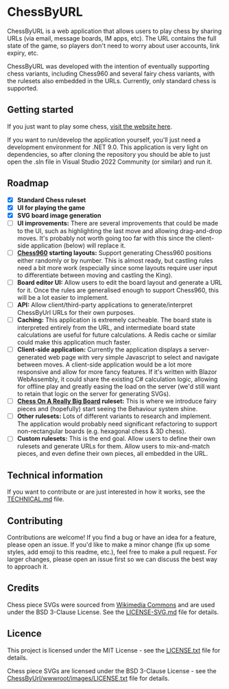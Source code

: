 # ChessByURL
ChessByURL is a web application that allows users to play chess by sharing URLs (via email, message boards, IM apps, etc). 
The URL contains the full state of the game, so players don't need to worry about user accounts, link expiry, etc.

ChessByURL was developed with the intention of eventually supporting chess variants, including Chess960 and several fairy
chess variants, with the rulesets also embedded in the URLs. Currently, only standard chess is supported.

## Getting started
If you just want to play some chess, [visit the website here](https://chessbyurl.com/).

If you want to run/develop the application yourself, you'll just need a development environment for .NET 9.0. This application 
is very light on dependencies, so after cloning the repository you should be able to just open the .sln file in 
Visual Studio 2022 Community (or similar) and run it.

## Roadmap
- [x] **Standard Chess ruleset**
- [x] **UI for playing the game**
- [x] **SVG board image generation**
- [ ] **UI improvements:** There are several improvements that could be made to the UI, such as highlighting the last move
                and allowing drag-and-drop moves. It's probably not worth going too far with this since the client-side
                application (below) will replace it.
- [ ] **[Chess960](https://en.wikipedia.org/wiki/Chess960) starting layouts:** Support generating Chess960 positions either 
                randomly or by number. This is almost ready, but castling rules need a bit more work (especially since some 
                layouts require user input to differentiate between moving and castling the King).
- [ ] **Board editor UI:** Allow users to edit the board layout and generate a URL for it. Once the rules are generalised
                enough to support Chess960, this will be a lot easier to implement.
- [ ] **API:** Allow client/third-party applications to generate/interpret ChessByUrl URLs for their own purposes.
- [ ] **Caching:** This application is extremely cacheable. The board state is interpreted entirely from the URL, and
                intermediate board state calculations are useful for future calculations. A Redis cache or similar could
                make this application much faster.
- [ ] **Client-side application:** Currently the application displays a server-generated web page with very simple 
                Javascript to select and navigate between moves. A client-side application would be a lot more responsive
                and allow for more fancy features. If it's written with Blazor WebAssembly, it could share the existing
                C# calculation logic, allowing for offline play and greatly easing the load on the server (we'd still want       
                to retain that logic on the server for generating SVGs).
- [ ] **[Chess On A Really Big Board](https://en.wikipedia.org/wiki/Chess_on_a_really_big_board) ruleset:** This is where
                we introduce fairy pieces and (hopefully) start seeing the Behaviour system shine.
- [ ] **Other rulesets:** Lots of different variants to research and implement. The application would probably need
                significant refactoring to support non-rectangular boards (e.g. hexagonal chess & 3D chess).
- [ ] **Custom rulesets:** This is the end goal. Allow users to define their own rulesets and generate URLs for them. Allow
                users to mix-and-match pieces, and even define their own pieces, all embedded in the URL.

## Technical information
If you want to contribute or are just interested in how it works, see the [TECHNICAL.md](TECHNICAL.md) file.

## Contributing
Contributions are welcome! If you find a bug or have an idea for a feature, please open an issue. If you'd like to
make a minor change (fix up some styles, add emoji to this readme, etc.), feel free to make a pull request. For larger
changes, please open an issue first so we can discuss the best way to approach it.

## Credits
Chess piece SVGs were sourced from [Wikimedia Commons](https://commons.wikimedia.org/wiki/Category:SVG_chess_pieces) and
are used under the BSD 3-Clause License. See the [LICENSE-SVG.md](LICENSE-SVG.md) file for details.

## Licence
This project is licensed under the MIT License - see the [LICENSE.txt](LICENSE.txt) file for details.

Chess piece SVGs are licensed under the BSD 3-Clause License - see the [ChessByUrl/wwwroot/images/LICENSE.txt](LICENSE-SVG.md) 
file for details.